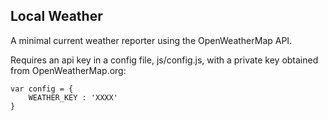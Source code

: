 ## Local Weather

A minimal current weather reporter using the OpenWeatherMap API.

Requires an api key in a config file, js/config.js, with a private key obtained from OpenWeatherMap.org:
```
var config = {
    WEATHER_KEY : 'XXXX'
}
```

